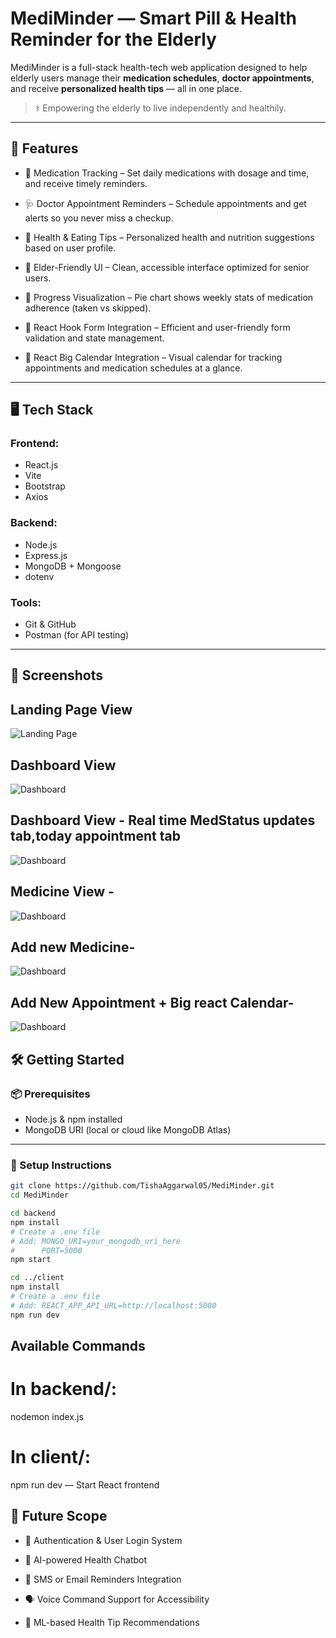 #  MediMinder — Smart Pill & Health Reminder for the Elderly

MediMinder is a full-stack health-tech web application designed to help elderly users manage their **medication schedules**, **doctor appointments**, and receive **personalized health tips** — all in one place.

> ⚕️ Empowering the elderly to live independently and healthily.

<!--![MediMinder Banner](https://your-image-url-here.com/banner.png)  Replace with real image link or comment this if not ready -->

---

## 🚀 Features
- 📅 Medication Tracking – Set daily medications with dosage and time, and receive timely reminders.

- 🩺 Doctor Appointment Reminders – Schedule appointments and get alerts so you never miss a checkup.

- 🍲 Health & Eating Tips – Personalized health and nutrition suggestions based on user profile.

- 👴 Elder-Friendly UI – Clean, accessible interface optimized for senior users.

- 🔄 Progress Visualization – Pie chart shows weekly stats of medication adherence (taken vs skipped).
 
- 🧠 React Hook Form Integration – Efficient and user-friendly form validation and state management.

- 📆 React Big Calendar Integration – Visual calendar for tracking appointments and medication schedules at a glance.
---

## 🖥️ Tech Stack

### Frontend:
- React.js
- Vite
- Bootstrap
- Axios

### Backend:
- Node.js
- Express.js
- MongoDB + Mongoose
- dotenv

### Tools:
- Git & GitHub
- Postman (for API testing)
<!--- Render (for backend deployment)
- Netlify / Vercel (for frontend deployment)-->

---

## 📸 Screenshots



## Landing Page View
![Landing Page](https://github.com/TishaAggarwal05/MediMinder/blob/main/screenshots/img1.png)

## Dashboard View
![Dashboard](https://github.com/TishaAggarwal05/MediMinder/blob/main/screenshots/img2.png)
## Dashboard View - Real time MedStatus updates tab,today appointment tab
![Dashboard](https://github.com/TishaAggarwal05/MediMinder/blob/main/screenshots/img3.png)
## Medicine View -
![Dashboard](https://github.com/TishaAggarwal05/MediMinder/blob/main/screenshots/img4.png)
## Add new Medicine- 
![Dashboard](https://github.com/TishaAggarwal05/MediMinder/blob/main/screenshots/img5.png)
## Add New Appointment + Big react Calendar- 
![Dashboard](https://github.com/TishaAggarwal05/MediMinder/blob/main/screenshots/img6.png)



## 🛠️ Getting Started

### 📦 Prerequisites
- Node.js & npm installed
- MongoDB URI (local or cloud like MongoDB Atlas)

---

### 🔧 Setup Instructions

```bash
git clone https://github.com/TishaAggarwal05/MediMinder.git
cd MediMinder
```
```bash
cd backend
npm install
# Create a .env file
# Add: MONGO_URI=your_mongodb_uri_here
#      PORT=5000
npm start

```
```bash
cd ../client
npm install
# Create a .env file
# Add: REACT_APP_API_URL=http://localhost:5000
npm run dev

```


## Available Commands
# In backend/:
nodemon index.js

# In client/:
npm run dev — Start React frontend



## 🔮 Future Scope

- 🔐 Authentication & User Login System

- 🤖 AI-powered Health Chatbot

- 📲 SMS or Email Reminders Integration

- 🗣️ Voice Command Support for Accessibility

- 🧠 ML-based Health Tip Recommendations
